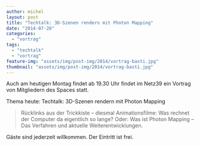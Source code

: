 ```yaml
---
author: michel
layout: post
title: "Techtalk: 3D-Szenen rendern mit Photon Mapping"
date: "2014-07-28"
categories: 
  - "vortrag"
tags: 
  - "techtalk"
  - "vortrag"
feature-img: "assets/img/post-img/2014/vortrag-basti.jpg"
thumbnail: "assets/img/post-img/2014/vortrag-basti.jpg"
---
```


Auch am heutigen Montag findet ab 19.30 Uhr findet im Netz39 ein Vortrag von Mitgliedern des Spaces statt.

Thema heute: Techtalk: 3D-Szenen rendern mit Photon Mapping

> Rücklinks aus der Trickkiste – diesmal Animationsfilme: Was rechnet der Computer da eigentlich so lange? Oder: Was ist Photon Mapping – Das Verfahren und aktuelle Weiterentwicklungen.

Gäste sind jederzeit willkommen. Der Eintritt ist frei.
